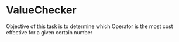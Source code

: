 # ValueChecker
Objective of this task is to determine which Operator is the most cost effective for a given certain number
